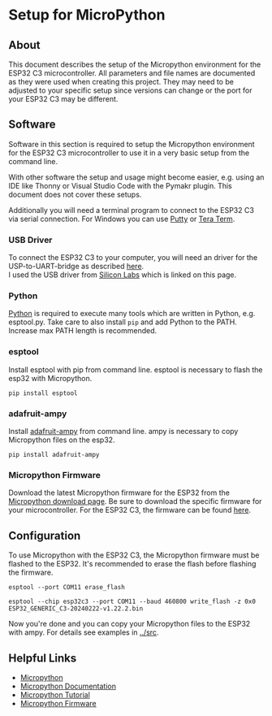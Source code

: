 # Setup for MicroPython

## About

This document describes the setup of the Micropython environment for the ESP32 C3 microcontroller. All parameters and file names are documented as they were used when creating this project. They may need to be adjusted to your specific setup since versions can change or the port for your ESP32 C3 may be different.

## Software

Software in this section is required to setup the Micropython environment for the ESP32 C3 microcontroller to use it in a very basic setup from the command line.

With other software the setup and usage might become easier, e.g. using an IDE like Thonny or Visual Studio Code with the Pymakr plugin. This document does not cover these setups.

Additionally you will need a terminal program to connect to the ESP32 C3 via serial connection. For Windows you can use [Putty](https://www.chiark.greenend.org.uk/~sgtatham/putty/latest.html) or [Tera Term](https://ttssh2.osdn.jp/index.html.en).

### USB Driver

To connect the ESP32 C3 to your computer, you will need an driver for the USP-to-UART-bridge as described [here](https://docs.espressif.com/projects/esp-idf/en/v5.2.2/esp32c3/get-started/establish-serial-connection.html#connect-esp32-c3-to-pc).  
I used the USB driver from [Silicon Labs](https://www.silabs.com/developers/usb-to-uart-bridge-vcp-drivers) which is linked on this page.

### Python

[Python](https://www.python.org/downloads/) is required to execute many tools which are written in Python, e.g. esptool.py. Take care to also install `pip` and add Python to the PATH. Increase max PATH length is recommended.

### esptool

Install esptool with pip from command line. esptool is necessary to flash the esp32 with Micropython.

```PS
pip install esptool
```

### adafruit-ampy

Install [adafruit-ampy](https://pypi.org/project/adafruit-ampy/) from command line. ampy is necessary to copy Micropython files on the esp32.

```PS
pip install adafruit-ampy
```

### Micropython Firmware

Download the latest Micropython firmware for the ESP32 from the [Micropython download page](https://micropython.org/download/). Be sure to download the specific firmware for your microcontroller. For the ESP32 C3, the firmware can be found [here](https://micropython.org/download/ESP32_GENERIC_C3/).

## Configuration

To use Micropython with the ESP32 C3, the Micropython firmware must be flashed to the ESP32. It's recommended to erase the flash before flashing the firmware.

```PS
esptool --port COM11 erase_flash

esptool --chip esp32c3 --port COM11 --baud 460800 write_flash -z 0x0 ESP32_GENERIC_C3-20240222-v1.22.2.bin
```

Now you're done and you can copy your Micropython files to the ESP32 with ampy. For details see examples in [../src](../src).

## Helpful Links

- [Micropython](https://micropython.org/)
- [Micropython Documentation](https://docs.micropython.org/en/latest/)
- [Micropython Tutorial](https://docs.micropython.org/en/latest/esp32/tutorial/intro.html)
- [Micropython Firmware](https://micropython.org/download/)
